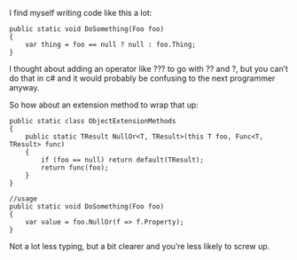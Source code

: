 ﻿I find myself writing code like this a lot:

	public static void DoSomething(Foo foo)
	{
		var thing = foo == null ? null : foo.Thing;
	}

I thought about adding an operator like ??? to go with ?? and ?, but you can’t do that in c# and it would probably be confusing to the next programmer anyway.

So how about an extension method to wrap that up:

	public static class ObjectExtensionMethods
	{
		public static TResult NullOr<T, TResult>(this T foo, Func<T, TResult> func)
		{
			if (foo == null) return default(TResult);
			return func(foo);
		}
	}

	//usage
	public static void DoSomething(Foo foo)
	{
		var value = foo.NullOr(f => f.Property);
	}

Not a lot less typing, but a bit clearer and you’re less likely to screw up.